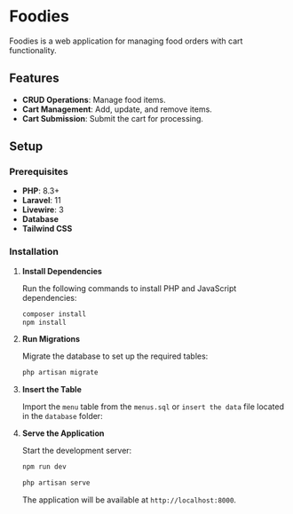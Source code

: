 # Foodies

Foodies is a web application for managing food orders with cart functionality.

## Features

- **CRUD Operations**: Manage food items.
- **Cart Management**: Add, update, and remove items.
- **Cart Submission**: Submit the cart for processing.

## Setup

### Prerequisites

- **PHP**: 8.3+
- **Laravel**: 11
- **Livewire**: 3
- **Database**
- **Tailwind CSS**

### Installation

1. **Install Dependencies**

    Run the following commands to install PHP and JavaScript dependencies:

    ```bash
    composer install
    npm install
    ```

2. **Run Migrations**

    Migrate the database to set up the required tables:

    ```bash
    php artisan migrate
    ```

3. **Insert the Table**

    Import the `menu` table from the `menus.sql` or `insert the data` file located in the `database` folder:

4. **Serve the Application**

    Start the development server:

    ```bash
    npm run dev
    ```

    ```bash
    php artisan serve
    ```

    The application will be available at `http://localhost:8000`.
